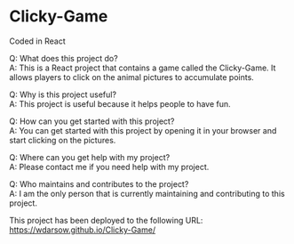 # Clicky-Game

Coded in React

Q: What does this project do?  
A: This is a React project that contains a game called the Clicky-Game. It allows players to click on the animal pictures to accumulate points.  

Q: Why is this project useful?  
A: This project is useful because it helps people to have fun.

Q: How can you get started with this project?  
A: You can get started with this project by opening it in your browser and start clicking on the pictures.  

Q: Where can you get help with my project?  
A: Please contact me if you need help with my project.  

Q: Who maintains and contributes to the project?  
A: I am the only person that is currently maintaining and contributing to this project.  

This project has been deployed to the following URL: https://wdarsow.github.io/Clicky-Game/
